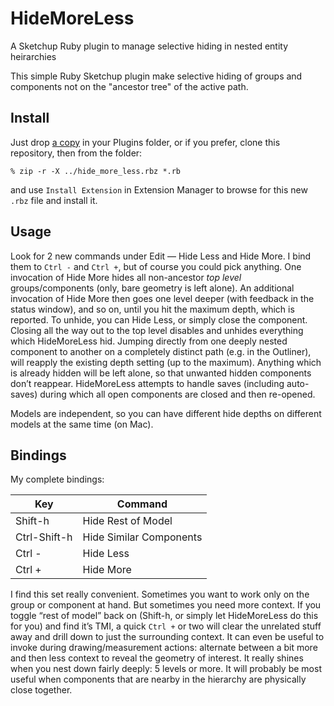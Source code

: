 # HideMoreLess
A Sketchup Ruby plugin to manage selective hiding in nested entity heirarchies

This simple Ruby Sketchup plugin make selective hiding of groups and components not on the "ancestor tree" of the active path.

## Install

Just drop [a copy](https://raw.githubusercontent.com/jdtsmith/hidemoreless/master/hide_moreless.rb) in your Plugins folder, or if you prefer, clone this repository, then from the folder:

```
% zip -r -X ../hide_more_less.rbz *.rb
```

and use `Install Extension` in Extension Manager to browse for this new `.rbz` file and install it.

## Usage

Look for 2 new commands under Edit — Hide Less and Hide More. I bind them to `Ctrl -` and `Ctrl +`, but of course you could pick anything.  One invocation of Hide More hides all non-ancestor _top level_ groups/components (only, bare geometry is left alone). An additional invocation of Hide More then goes one level deeper (with feedback in the status window), and so on, until you hit the maximum depth, which is reported.
To unhide, you can Hide Less, or simply close the component. Closing all the way out to the top level disables and unhides everything which HideMoreLess hid.  Jumping directly from one deeply nested component to another on a completely distinct path (e.g. in the Outliner), will reapply the existing depth setting (up to the maximum).  Anything which is already hidden will be left alone, so that unwanted hidden components don’t reappear.  HideMoreLess attempts to handle saves (including auto-saves) during which all open components are closed and then re-opened. 

Models are independent, so you can have different hide depths on different models at the same time (on Mac).


## Bindings

My complete bindings:


| Key        | Command |
| ------------------- | ------------- |
| Shift-h | Hide Rest of Model |
| Ctrl-Shift-h | Hide Similar Components |
| Ctrl - | Hide Less |
| Ctrl + | Hide More |


I find this set really convenient. Sometimes you want to work only on the group or component at hand. But sometimes you need more context. If you toggle “rest of model” back on (Shift-h, or simply let HideMoreLess do this for you) and find it’s TMI, a quick `Ctrl +` or two will clear the unrelated stuff away and drill down to just the surrounding context. It can even be useful to invoke during drawing/measurement actions: alternate between a bit more and then less context to reveal the geometry of interest. It really shines when you nest down fairly deeply: 5 levels or more. It will probably be most useful when components that are nearby in the hierarchy are physically close together.
